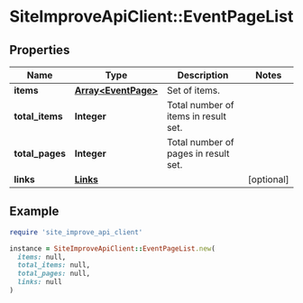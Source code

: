 # SiteImproveApiClient::EventPageList

## Properties

| Name | Type | Description | Notes |
| ---- | ---- | ----------- | ----- |
| **items** | [**Array&lt;EventPage&gt;**](EventPage.md) | Set of items. |  |
| **total_items** | **Integer** | Total number of items in result set. |  |
| **total_pages** | **Integer** | Total number of pages in result set. |  |
| **links** | [**Links**](Links.md) |  | [optional] |

## Example

```ruby
require 'site_improve_api_client'

instance = SiteImproveApiClient::EventPageList.new(
  items: null,
  total_items: null,
  total_pages: null,
  links: null
)
```

